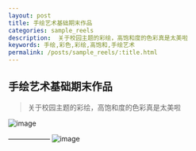 ```yaml
---
layout: post
title: 手绘艺术基础期末作品
categories: sample_reels
description:  关于校园主题的彩绘，高饱和度的色彩真是太美啦
keywords: 手绘,彩色,彩绘,高饱和,手绘艺术
permalink: /posts/sample_reels/:title.html
---  
```

## 手绘艺术基础期末作品
> 关于校园主题的彩绘，高饱和度的色彩真是太美啦

![image](https://upload-images.jianshu.io/upload_images/14204282-87557c4e7144f12e.jpeg?imageMogr2/auto-orient/strip%7CimageView2/2/w/1240)

——————
![image](https://upload-images.jianshu.io/upload_images/14204282-fe35bc1fe7518410.jpeg?imageMogr2/auto-orient/strip%7CimageView2/2/w/1240)
